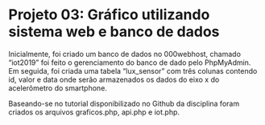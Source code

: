 # Projeto 03: Gráfico utilizando sistema web e banco de dados

Inicialmente, foi criado um banco de dados no 000webhost, chamado “iot2019” foi feito o gerenciamento do banco de dado pelo PhpMyAdmin. Em seguida, foi criada uma tabela “lux_sensor” com três colunas contendo id, valor e data onde serão armazenados os dados do eixo x do acelerômetro do smartphone. 

Baseando-se no tutorial disponibilizado no Github da disciplina foram criados os arquivos graficos.php, api.php e iot.php.
